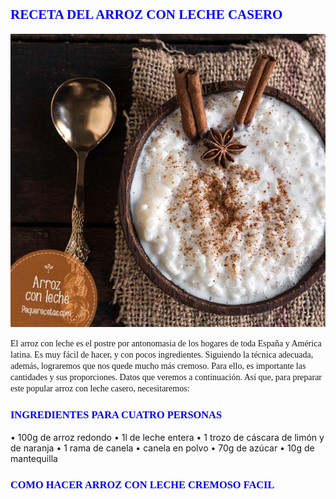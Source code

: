 ## <span style="Color:blue;Font-family:Castellar;Font-size:18;"> **RECETA DEL ARROZ CON LECHE CASERO** </span>


![imagenarroz](arroz.png)


<span style="Font-family:Times New Roman;"> 
El arroz con leche es el postre por antonomasia de los hogares de toda España y América latina. Es muy fácil de hacer, y con pocos ingredientes. Siguiendo la técnica adecuada, además, lograremos que nos quede mucho más cremoso. Para ello, es importante las cantidades y sus proporciones. Datos que veremos a continuación. 
Así que, para preparar este popular arroz con leche casero, necesitaremos: </span>

### <span style="Color:blue;Font-family:Times New Roman;Font-size:14;"> **INGREDIENTES PARA CUATRO PERSONAS** </span>

•	100g de arroz redondo 
•	1l de leche entera 
•	1 trozo de cáscara de limón y de naranja 
•	1 rama de canela 
•	canela en polvo
•	70g de azúcar
•	10g de mantequilla
### <span style="Color:blue;Font-family:Times New Roman;Font-size:14;"> **COMO HACER ARROZ CON LECHE CREMOSO FACIL** </span>
